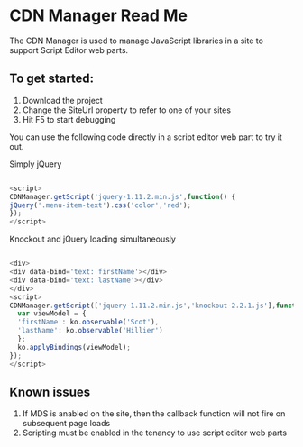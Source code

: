 CDN Manager Read Me
===================
The CDN Manager is used to manage JavaScript libraries in a site to support Script Editor web parts.

## To get started:
1. Download the project
2. Change the SiteUrl property to refer to one of your sites
3. Hit F5 to start debugging

You can use the following code directly in a script editor web part to try it out.

Simply jQuery
  ```JavaScript

  <script>
  CDNManager.getScript('jquery-1.11.2.min.js',function() {
  jQuery('.menu-item-text').css('color','red');
  });
  </script>

  ```

Knockout and jQuery loading simultaneously
  ```JavaScript

  <div>
  <div data-bind='text: firstName'></div>
  <div data-bind='text: lastName'></div>
  </div>
  <script>
  CDNManager.getScript(['jquery-1.11.2.min.js','knockout-2.2.1.js'],function() {
    var viewModel = {
    'firstName': ko.observable('Scot'),
    'lastName': ko.observable('Hillier')
    };
    ko.applyBindings(viewModel);
  });
  </script>

  ```

## Known issues
1. If MDS is anabled on the site, then the callback function will not fire on subsequent page loads
2. Scripting must be enabled in the tenancy to use script editor web parts